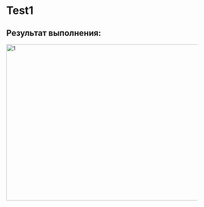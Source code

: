 # Test1
## Результат выполнения:

<img width="624" height="412" alt="1" src="https://github.com/user-attachments/assets/2b8d6a91-18bd-4ab7-8435-e5a80f4fea5a" />
